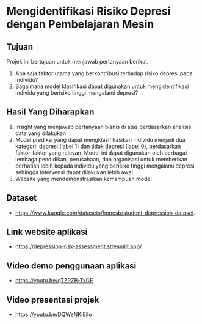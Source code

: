 # Mengidentifikasi Risiko Depresi dengan Pembelajaran Mesin

## Tujuan
Projek ini bertujuan untuk menjawab pertanyaan berikut:
1. Apa saja faktor utama yang berkontribusi terhadap risiko depresi pada individu?
2. Bagaimana model klasifikasi dapat digunakan untuk mengidentifikasi individu yang berisiko tinggi mengalami depresi?


## Hasil Yang Diharapkan
1. Insight yang menjawab pertanyaan bisnis di atas berdasarkan analisis data yang dilakukan.
2. Model prediksi yang dapat mengklasifikasikan individu menjadi dua kategori: depresi (label 1) dan tidak depresi (label 0), berdasarkan faktor-faktor yang relevan. Model ini dapat digunakan oleh berbagai lembaga pendidikan, perusahaan, dan organisasi untuk memberikan perhatian lebih kepada individu yang berisiko tinggi mengalami depresi, sehingga intervensi dapat dilakukan lebih awal.
3. Website yang mendemonstrasikan kemampuan model

## Dataset
- https://www.kaggle.com/datasets/hopesb/student-depression-dataset.

## Link website aplikasi
- https://depression-risk-assessment.streamlit.app/

## Video demo penggunaan aplikasi
- https://youtu.be/qTZRZB-TxGE 

## Video presentasi projek
- https://youtu.be/DQWeNKIEiIo 
